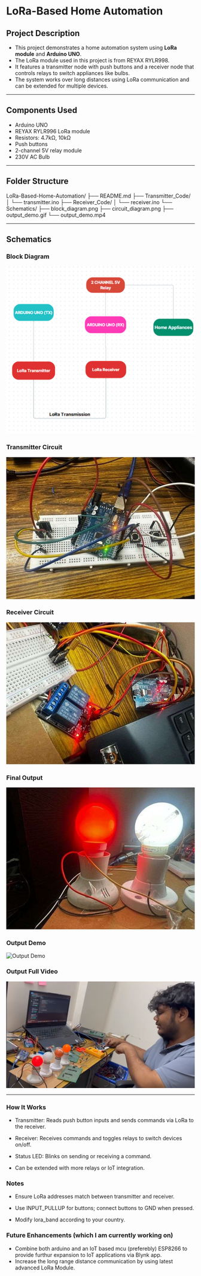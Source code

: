 # LoRa-Based Home Automation

## Project Description
- This project demonstrates a home automation system using **LoRa module** and **Arduino UNO**.
- The LoRa module used in this project is from REYAX RYLR998.  
- It features a transmitter node with push buttons and a receiver node that controls relays to switch appliances like bulbs.  
- The system works over long distances using LoRa communication and can be extended for multiple devices.

---

## Components Used
- Arduino UNO  
- REYAX RYLR996 LoRa module  
- Resistors: 4.7kΩ, 10kΩ  
- Push buttons  
- 2-channel 5V relay module  
- 230V AC Bulb  

---

## Folder Structure 

LoRa-Based-Home-Automation/
├── README.md
├── Transmitter_Code/
│ └── transmitter.ino
├── Receiver_Code/
│ └── receiver.ino
└── Schematics/
├── block_diagram.png
├── circuit_diagram.png
├── output_demo.gif
└── output_demo.mp4

---

## Schematics

### Block Diagram
![Block Diagram](Schematics/Block_Diagram.png)

### Transmitter Circuit
![Transmitter Circuit](Schematics/Tx_Circuit.jpg)

### Receiver Circuit 
![Receiver Circuit](Schematics/Rx_Circuit.jpg)

### Final Output
![Final Output](Schematics/Final_Output.jpg)
 
### Output Demo
![Output Demo](Schematics/Output_Video.gif)

### Output Full Video 
[![Output Demo](Schematics/output_video_thumbnail.png)](https://drive.google.com/file/d/1jNHrHwkPXUkkM4JPjAeco0OXrOQGzfVR/view?usp=sharing)

---

### How It Works

- Transmitter: Reads push button inputs and sends commands via LoRa to the receiver.

- Receiver: Receives commands and toggles relays to switch devices on/off.

- Status LED: Blinks on sending or receiving a command.

- Can be extended with more relays or IoT integration.

### Notes

- Ensure LoRa addresses match between transmitter and receiver.

- Use INPUT_PULLUP for buttons; connect buttons to GND when pressed.

- Modify lora_band according to your country.

### Future Enhancements (which I am currently working on)

- Combine both arduino and an IoT based mcu (preferebly) ESP8266 to provide furthur expansion to IoT applications via Blynk app.
- Increase the long range distance communication by using latest advanced LoRa Module.